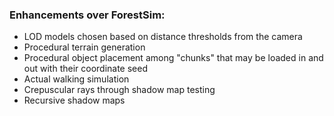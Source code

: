 ### Enhancements over ForestSim:
 - LOD models chosen based on distance thresholds from the camera
 - Procedural terrain generation
 - Procedural object placement among "chunks" that may be loaded in and out with their coordinate seed
 - Actual walking simulation
 - Crepuscular rays through shadow map testing
 - Recursive shadow maps
